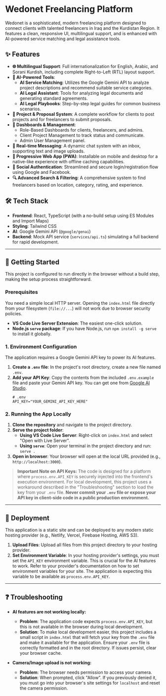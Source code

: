 # Wedonet Freelancing Platform

Wedonet is a sophisticated, modern freelancing platform designed to connect clients with talented freelancers in Iraq and the Kurdistan Region. It features a clean, responsive UI, multilingual support, and is enhanced with AI-powered service matching and legal assistance tools.

## ✨ Features

-   **🌐 Multilingual Support**: Full internationalization for English, Arabic, and Sorani Kurdish, including complete Right-to-Left (RTL) layout support.
-   **🤖 AI-Powered Tools**:
    -   **AI Service Matching**: Utilizes the Google Gemini API to analyze project descriptions and recommend suitable service categories.
    -   **AI Legal Assistant**: Tools for analyzing legal documents and generating standard agreements.
    -   **AI Legal Playbooks**: Step-by-step legal guides for common business scenarios.
-   **🤝 Project & Proposal System**: A complete workflow for clients to post projects and for freelancers to submit proposals.
-   **💼 Dashboards & Management**:
    -   Role-Based Dashboards for clients, freelancers, and admins.
    -   Client Project Management to track status and communicate.
    -   Admin User Management panel.
-   **💬 Real-time Messaging**: A dynamic chat system with an inbox, supporting text and image uploads.
-   **📱 Progressive Web App (PWA)**: Installable on mobile and desktop for a native-like experience with offline caching capabilities.
-   **🔐 Social Authentication**: Streamlined and secure login/registration flow using Google and Facebook.
-   **🔍 Advanced Search & Filtering**: A comprehensive system to find freelancers based on location, category, rating, and experience.

## 🛠️ Tech Stack

-   **Frontend**: React, TypeScript (with a no-build setup using ES Modules and Import Maps)
-   **Styling**: Tailwind CSS
-   **AI**: Google Gemini API (`@google/genai`)
-   **Backend**: Mock API service (`services/api.ts`) simulating a full backend for rapid development.

---

## 🚀 Getting Started

This project is configured to run directly in the browser without a build step, making the setup process straightforward.

### Prerequisites

You need a simple local HTTP server. Opening the `index.html` file directly from your filesystem (`file://...`) will not work due to browser security policies.

-   **VS Code Live Server Extension**: The easiest one-click solution.
-   **Node.js `serve` package**: If you have Node.js, run `npm install -g serve` to install it globally.

### 1. Environment Configuration

The application requires a Google Gemini API key to power its AI features.

1.  **Create a `.env` file**: In the project's root directory, create a new file named `.env`.
2.  **Add your API Key**: Copy the contents from the included `.env.example` file and paste your Gemini API key. You can get one from [Google AI Studio](https://aistudio.google.com/).
    ```env
    # .env
    API_KEY="YOUR_GEMINI_API_KEY_HERE"
    ```

### 2. Running the App Locally

1.  **Clone the repository** and navigate to the project directory.
2.  **Serve the project folder**:
    -   **Using VS Code Live Server**: Right-click on `index.html` and select "Open with Live Server".
    -   **Using `serve`**: Open your terminal in the project directory and run: `serve .`
3.  **Open in browser**: Your browser will open at the local URL provided (e.g., `http://localhost:3000`).

> **Important Note on API Keys:**
> The code is designed for a platform where `process.env.API_KEY` is securely injected into the frontend's execution environment. For local development, this project uses a workaround described in the "Troubleshooting" section to load the key from your `.env` file. **Never commit your `.env` file or expose your API key in client-side code in a public production environment.**

---

## 🚀 Deployment

This application is a static site and can be deployed to any modern static hosting provider (e.g., Netlify, Vercel, Firebase Hosting, AWS S3).

1.  **Upload Files**: Upload all files from this project directory to your hosting provider.
2.  **Set Environment Variable**: In your hosting provider's settings, you must set the `API_KEY` environment variable. This is crucial for the AI features to work. Refer to your provider's documentation on how to set environment variables for your site. The application is expecting this variable to be available as `process.env.API_KEY`.

---

## ❓ Troubleshooting

-   **AI features are not working locally:**
    -   **Problem**: The application code expects `process.env.API_KEY`, but this is not available in the browser during local development.
    -   **Solution**: To make local development easier, this project includes a small script in `index.html` that will fetch your key from the `.env` file and make it available for the application. Ensure your `.env` file is correctly formatted and in the root directory. If issues persist, clear your browser cache.

-   **Camera/Image upload is not working:**
    -   **Problem**: The browser needs permission to access your camera.
    -   **Solution**: When prompted, click "Allow". If you previously denied it, you must go into your browser's site settings for `localhost` and reset the camera permission.
